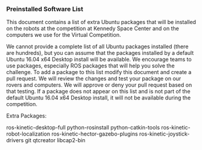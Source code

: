 ### Preinstalled Software List

This document contains a list of extra Ubuntu packages that will be installed on the robots at the competition at Kennedy Space Center and on the computers we use for the Virtual Competition.

We cannot provide a complete list of all Ubuntu packages installed (there are hundreds), but you can assume that the packages installed by a default Ubuntu 16.04 x64 Desktop install will be available. We encourage teams to use packages, especially ROS packages that will help you solve the challenge. To add a package to this list modify this document and create a pull request. We will review the changes and test your package on our rovers and computers. We will approve or deny your pull request based on that testing. If a package does not appear on this list and is not part of the default Ubuntu 16.04 x64 Desktop install, it will not be available during the competition.

Extra Packages:

ros-kinetic-desktop-full
python-rosinstall
python-catkin-tools
ros-kinetic-robot-localization
ros-kinetic-hector-gazebo-plugins
ros-kinetic-joystick-drivers
git
qtcreator
libcap2-bin

